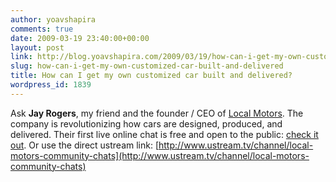 ```yaml
---
author: yoavshapira
comments: true
date: 2009-03-19 23:40:00+00:00
layout: post
link: http://blog.yoavshapira.com/2009/03/19/how-can-i-get-my-own-customized-car-built-and-delivered/
slug: how-can-i-get-my-own-customized-car-built-and-delivered
title: How can I get my own customized car built and delivered?
wordpress_id: 1839
---
```


Ask **Jay Rogers**, my friend and the founder / CEO of [Local Motors](http://www.local-motors.com).  The company is revolutionizing how cars are designed, produced, and delivered.  Their first live online chat is free and open to the public: [check it out](http://blog.local-motors.com/2009/03/our-first-lm-live-chat.html).  Or use the direct ustream link: [http://www.ustream.tv/channel/local-motors-community-chats](http://www.ustream.tv/channel/local-motors-community-chats)

  


  

